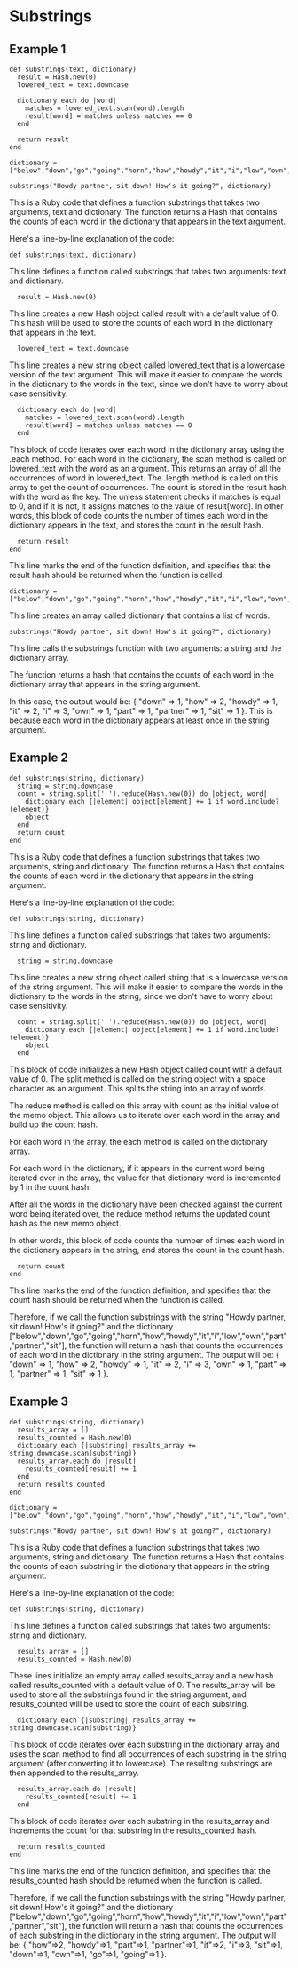 # Substrings

## Example 1

```
def substrings(text, dictionary)
  result = Hash.new(0)
  lowered_text = text.downcase

  dictionary.each do |word|
    matches = lowered_text.scan(word).length
    result[word] = matches unless matches == 0
  end

  return result
end

dictionary = ["below","down","go","going","horn","how","howdy","it","i","low","own","part","partner","sit"]

substrings("Howdy partner, sit down! How's it going?", dictionary)
```

This is a Ruby code that defines a function substrings that takes two arguments, text and dictionary. The function returns a Hash that contains the counts of each word in the dictionary that appears in the text argument.

Here's a line-by-line explanation of the code:

```
def substrings(text, dictionary)
```

This line defines a function called substrings that takes two arguments: text and dictionary.

```
  result = Hash.new(0)
```

This line creates a new Hash object called result with a default value of 0. This hash will be used to store the counts of each word in the dictionary that appears in the text.

```
  lowered_text = text.downcase
```

This line creates a new string object called lowered_text that is a lowercase version of the text argument. This will make it easier to compare the words in the dictionary to the words in the text, since we don't have to worry about case sensitivity.

```
  dictionary.each do |word|
    matches = lowered_text.scan(word).length
    result[word] = matches unless matches == 0
  end
```

This block of code iterates over each word in the dictionary array using the .each method.
For each word in the dictionary, the scan method is called on lowered_text with the word as an argument. This returns an array of all the occurrences of word in lowered_text.
The .length method is called on this array to get the count of occurrences.
The count is stored in the result hash with the word as the key.
The unless statement checks if matches is equal to 0, and if it is not, it assigns matches to the value of result[word].
In other words, this block of code counts the number of times each word in the dictionary appears in the text, and stores the count in the result hash.

```
  return result
end
```

This line marks the end of the function definition, and specifies that the result hash should be returned when the function is called.

```
dictionary = ["below","down","go","going","horn","how","howdy","it","i","low","own","part","partner","sit"]
```

This line creates an array called dictionary that contains a list of words.

```
substrings("Howdy partner, sit down! How's it going?", dictionary)
```

This line calls the substrings function with two arguments: a string and the dictionary array.

The function returns a hash that contains the counts of each word in the dictionary array that appears in the string argument.

In this case, the output would be: { "down" => 1, "how" => 2, "howdy" => 1, "it" => 2, "i" => 3, "own" => 1, "part" => 1, "partner" => 1, "sit" => 1 }. This is because each word in the dictionary appears at least once in the string argument.

## Example 2

```
def substrings(string, dictionary)
  string = string.downcase
  count = string.split(' ').reduce(Hash.new(0)) do |object, word|
    dictionary.each {|element| object[element] += 1 if word.include?(element)}
    object
  end
  return count
end
```

This is a Ruby code that defines a function substrings that takes two arguments, string and dictionary. The function returns a Hash that contains the counts of each word in the dictionary that appears in the string argument.

Here's a line-by-line explanation of the code:

```
def substrings(string, dictionary)
```

This line defines a function called substrings that takes two arguments: string and dictionary.

```
  string = string.downcase
```

This line creates a new string object called string that is a lowercase version of the string argument. This will make it easier to compare the words in the dictionary to the words in the string, since we don't have to worry about case sensitivity.

```
  count = string.split(' ').reduce(Hash.new(0)) do |object, word|
    dictionary.each {|element| object[element] += 1 if word.include?(element)}
    object
  end
```

This block of code initializes a new Hash object called count with a default value of 0.
The split method is called on the string object with a space character as an argument. This splits the string into an array of words.

The reduce method is called on this array with count as the initial value of the memo object. This allows us to iterate over each word in the array and build up the count hash.

For each word in the array, the each method is called on the dictionary array.

For each word in the dictionary, if it appears in the current word being iterated over in the array, the value for that dictionary word is incremented by 1 in the count hash.

After all the words in the dictionary have been checked against the current word being iterated over, the reduce method returns the updated count hash as the new memo object.

In other words, this block of code counts the number of times each word in the dictionary appears in the string, and stores the count in the count hash.

```
  return count
end
```

This line marks the end of the function definition, and specifies that the count hash should be returned when the function is called.

Therefore, if we call the function substrings with the string "Howdy partner, sit down! How's it going?" and the dictionary ["below","down","go","going","horn","how","howdy","it","i","low","own","part","partner","sit"], the function will return a hash that counts the occurrences of each word in the dictionary in the string argument. The output will be: { "down" => 1, "how" => 2, "howdy" => 1, "it" => 2, "i" => 3, "own" => 1, "part" => 1, "partner" => 1, "sit" => 1 }.

## Example 3

```
def substrings(string, dictionary)
  results_array = []
  results_counted = Hash.new(0)
  dictionary.each {|substring| results_array += string.downcase.scan(substring)}
  results_array.each do |result|
    results_counted[result] += 1
  end
  return results_counted
end

dictionary = ["below","down","go","going","horn","how","howdy","it","i","low","own","part","partner","sit"]

substrings("Howdy partner, sit down! How's it going?", dictionary)
```

This is a Ruby code that defines a function substrings that takes two arguments, string and dictionary. The function returns a Hash that contains the counts of each substring in the dictionary that appears in the string argument.

Here's a line-by-line explanation of the code:

```
def substrings(string, dictionary)
```

This line defines a function called substrings that takes two arguments: string and dictionary.

```
  results_array = []
  results_counted = Hash.new(0)
```

These lines initialize an empty array called results_array and a new hash called results_counted with a default value of 0. The results_array will be used to store all the substrings found in the string argument, and results_counted will be used to store the count of each substring.

```
  dictionary.each {|substring| results_array += string.downcase.scan(substring)}
```

This block of code iterates over each substring in the dictionary array and uses the scan method to find all occurrences of each substring in the string argument (after converting it to lowercase). The resulting substrings are then appended to the results_array.

```
  results_array.each do |result|
    results_counted[result] += 1
  end
```

This block of code iterates over each substring in the results_array and increments the count for that substring in the results_counted hash.

```
  return results_counted
end
```

This line marks the end of the function definition, and specifies that the results_counted hash should be returned when the function is called.

Therefore, if we call the function substrings with the string "Howdy partner, sit down! How's it going?" and the dictionary ["below","down","go","going","horn","how","howdy","it","i","low","own","part","partner","sit"], the function will return a hash that counts the occurrences of each substring in the dictionary in the string argument. The output will be: { "how"=>2, "howdy"=>1, "part"=>1, "partner"=>1, "it"=>2, "i"=>3, "sit"=>1, "down"=>1, "own"=>1, "go"=>1, "going"=>1 }.
